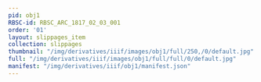 ```yaml
---
pid: obj1
RBSC-id: RBSC_ARC_1817_02_03_001
order: '01'
layout: slippages_item
collection: slippages
thumbnail: "/img/derivatives/iiif/images/obj1/full/250,/0/default.jpg"
full: "/img/derivatives/iiif/images/obj1/full/full/0/default.jpg"
manifest: "/img/derivatives/iiif/obj1/manifest.json"
---
```

